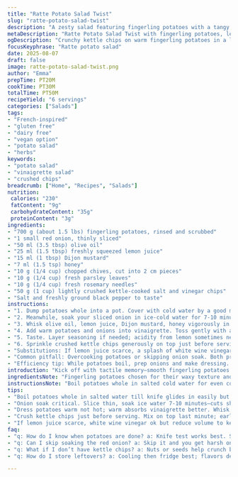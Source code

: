 ```yaml
---
title: "Ratte Potato Salad Twist"
slug: "ratte-potato-salad-twist"
description: "A zesty salad featuring fingerling potatoes with a tangy vinaigrette, fresh herbs, and a salty crunch from crushed chips. Slightly tweaked quantities with lemon juice replacing cider vinegar and rosemary swapped for dill. Includes sweet touch of honey instead of maple syrup. Cooling red onion soak cuts sharpness. Emphasis on texture contrasts and timing guided by feel rather than precise minutes. A versatile vegan option, gluten free and dairy free, with detailed troubleshooting and substitutions for common kitchen scenarios."
metaDescription: "Ratte Potato Salad Twist with fingerling potatoes, lemon-honey vinaigrette, fresh herbs, and crushed kettle chips for sharp crunch and rustic complexity."
ogDescription: "Crunchy kettle chips on warm fingerling potatoes in a lemon-honey vinaigrette, layered with fresh herbs and red onion softened by ice water soak."
focusKeyphrase: "Ratte potato salad"
date: 2025-08-07
draft: false
image: ratte-potato-salad-twist.png
author: "Emma"
prepTime: PT20M
cookTime: PT30M
totalTime: PT50M
recipeYield: "6 servings"
categories: ["Salads"]
tags:
- "French-inspired"
- "gluten free"
- "dairy free"
- "vegan option"
- "potato salad"
- "herbs"
keywords:
- "potato salad"
- "vinaigrette salad"
- "crushed chips"
breadcrumb: ["Home", "Recipes", "Salads"]
nutrition: 
 calories: "230"
 fatContent: "9g"
 carbohydrateContent: "35g"
 proteinContent: "3g"
ingredients:
- "700 g (about 1.5 lbs) fingerling potatoes, rinsed and scrubbed"
- "1 small red onion, thinly sliced"
- "50 ml (3.5 tbsp) olive oil"
- "25 ml (1.5 tbsp) freshly squeezed lemon juice"
- "15 ml (1 tbsp) Dijon mustard"
- "7 ml (1.5 tsp) honey"
- "10 g (1/4 cup) chopped chives, cut into 2 cm pieces"
- "10 g (1/4 cup) fresh parsley leaves"
- "10 g (1/4 cup) fresh rosemary needles"
- "50 g (1 cup) lightly crushed kettle-cooked salt and vinegar chips"
- "Salt and freshly ground black pepper to taste"
instructions:
- "1. Dump potatoes whole into a pot. Cover with cold water by a good margin. Salt the water liberally; remember potatoes absorb salt as they boil. Bring to boil over medium-high heat. Listen for bubbling, not roaring. Once boiling, simmer gently with a lid ajar. Test doneness by poking with a paring knife; tender but firm means perfect. Usually around 25-30 minutes, but eyeball it. Drain and let steam off on a tray for 15 minutes. Cut in halves once warm, not hot — keeps them intact. Avoid overcooking; mushy sting ruins texture."
- "2. Meanwhile, soak your sliced onion in ice-cold water for 7-10 minutes to tone down that bite. Drain thoroughly and pat dry with a paper towel. Skipping this leads to a harsh punch overshadowing the gentle herbs."
- "3. Whisk olive oil, lemon juice, Dijon mustard, honey vigorously in a large bowl until emulsified. Salt and pepper now; you can adjust later but never skip the first seasoning—foundation of flavor!"
- "4. Add warm potatoes and onions into vinaigrette. Toss gently with a wooden spoon. Warm potatoes absorb dressing better; coats every nook without falling apart. Toss in herbs (chives, parsley, rosemary) last to preserve freshness and prevent bruising. Rosemary brings piney depth unlike delicate dill; more rustic note I prefer some days."
- "5. Taste. Layer seasoning if needed; acidity from lemon sometimes needs balancing with a pinch more honey or salt. Rest salad 10 minutes if possible — flavors marry while textures soften slightly but remain firm."
- "6. Sprinkle crushed kettle chips generously on top just before serving for crunch. Do not mix early; soggy chips ruin the crunch factor, flattening textures into dullness."
- "Substitutions: If lemon juice scarce, a splash of white wine vinegar works too but reduce amount to keep tartness balanced. Rosemary can be swapped for tarragon or basil depending on mood. Honey optional; a touch of agave or simple syrup fine but adjust sweetness to personal taste."
- "Common pitfall: Overcooking potatoes or skipping onion soak. Both produce dull flavors and odd textures. Crunch from chips best fresh; store-bought substitutes okay but homemade kettle chips shine brighter."
- "Efficiency tip: While potatoes boil, prep onions and make dressing. Saves frantic last-minute assembling. Also, warm potatoes marry flavors faster but always handle gently."
introduction: "Kick off with tactile memory—smooth fingerling potatoes slipping under warm hands, anticipation brewing. Not plain spuds here; layered with herbs and bright acid, finished with that unexpected crunch—salt and vinegar chips smashed just so. The tang of lemon zings sharply, rounded softly by a honey drizzle. Aromas fill the kitchen—olive oil richness mingling with fresh rosemary pine and the faint, lingering fire of red onion after its cold water bath. Playing with textures, flavors shifting in your mouth as crunchy, tender, sharp, and fresh collide. Learned from mistakes—never underestimate the power of soaking onion; raw bite untempered kills any chance at balance. Trust touch and smell rather than the clock; a mindful dance around the stove. Leftovers taste even better cold, flavors melding overnight. Rustic yet refined, a salad for those who cherish contrast and nuance."
ingredientsNote: "Fingerling potatoes chosen for their waxy texture and thin skins—no peeling hassles here. Scrub well to remove residual dirt but leave skins intact; they hold earthy notes and nutrients. Red onion always soaked in ice water to tame spike; raw burns through salad otherwise. Olive oil quality matters—extra virgin, cold-pressed; its peppery bite brightens the salad. Lemon juice brought in over cider vinegar for subtle freshness, less sharp acid. Honey swaps maple syrup for an easy pantry fix; adjust sweetness per batch. Herbal trio delivers complexity—chives lend oniony crispness, parsley brightens, rosemary grounds with pine. Crunch comes from kettle chips, crushed just enough to scatter textures but not so fine to collapse. Chips can be replaced by toasted nuts or seeds if nut allergies present, though not recommended for exact salt and vinegar profile. Salt and pepper—don’t skip or under-season; these define balance amid strong flavors."
instructionsNote: "Boil potatoes whole in salted cold water for even cooking; adding salt after boiling leads to bland interiors. Keep an ear on simmer—not a runaway boil, subtle bubbling signals gentle heat. Potatoes done when a knife glides in with little resistance but skins stay intact. Drain well and spread on tray to off-gas steam—this step prevents sogginess and gives a dry surface that absorbs dressing better. Cut warm, not hot, to prevent crumbling. Onion soak lasts about 7 to 10 minutes—too short leaves harshness, too long drains character. In vinaigrette, whisk oil and acid slowly to emulsify—this helps coat potatoes evenly. Toss gently to avoid breaking spuds. Herbs added last to prevent bruising and loss of aromatic oils. Taste often, adjust salt, acid, sweetness balance. Rest salad briefly before serving; flavors knit together but don’t drown herbs. Crush chips just before serving and sprinkle atop to preserve crisp. Avoid premature mixing or chips turn soggy, ruining texture complexity. Work organized—onion ahead, dressing ready, potatoes timed to come off together, finish efficiently to serve freshest contrasts."
tips:
- "Boil potatoes whole in salted water till knife glides in easily but skins hold; test by feel not just time. Drain, spread on tray; steam escapes, surface dries. Cut warm, never hot—hot cuts crumble easily. Overboiling? Mushy mess no good. Timing always eyeball by touch and sound; gentle bubbling means steady simmer."
- "Onion soak critical. Slice thin, soak ice water 7-10 minutes—cuts sharpness dead. Too short? Punchy onion destroys herb balance. Dry well or you dilute vinaigrette later. Keep soaking close to serving time; spins onion flavor softer, aroma mellows but stays there."
- "Dress potatoes warm not hot; warm absorbs vinaigrette better. Whisk oil, lemon juice, mustard, honey vigorously—emulsion key, coats every nook. Season with salt and pepper early; builds foundation. Herbs last, toss gentle to avoid bruising fresh leaf oils. Rosemary’s pineiness edges salad to rustic note; try tarragon or basil if out."
- "Crush kettle chips just before serving. Mix on top last minute; early folding turns crunch soggy, kills texture bite. Can swap nuts or seeds for crunch but chips salt and acid balance unique. Store chips airtight, crush fresh each time for that pop and snap sensation. Crunch is star contrast."
- "If lemon juice scarce, white wine vinegar ok but reduce volume to keep acid balance right. Honey flexible; agave or simple syrup work but adjust sweetness to taste. Swap rosemary for tarragon or basil depending on mood and herb freshness. Salt liberally but re-taste often; seasoning is alive shift as salad rests and melds."
faq:
- "q: How do I know when potatoes are done? a: Knife test works best. Slip through with little push but skins intact. No roaring boil; steady bubble clued me in every time. Overcooked means mushy hands breaking apart. Drain soon after; steaming on tray lets surface dry and firm up."
- "q: Can I skip soaking the red onion? a: Skip it and you get harsh onion bite drowning herbs and dressing. Ice water soak tames pungency, softens bite. If short on time, at least rinse in cold water quickly. No soak leaves raw burn, no exception. Taste is sharply different otherwise."
- "q: What if I don’t have kettle chips? a: Nuts or seeds help crunch but salt and vinegar flavor unique to chips. Toasted walnuts, pecans add texture though no acid pop. Homemade chips possible but crush last minute always. Store-bought ok but freshness critical; stale crunch kills contrast."
- "q: How do I store leftovers? a: Cooling then fridge best; flavors deepen cold next day but chip crunch lost. Keep chips separately to scatter fresh on top when serving again. Dressing may thicken, stir gently. Room temp short hours fine but not more; herbs wilt, texture flattens fast."

---
```

